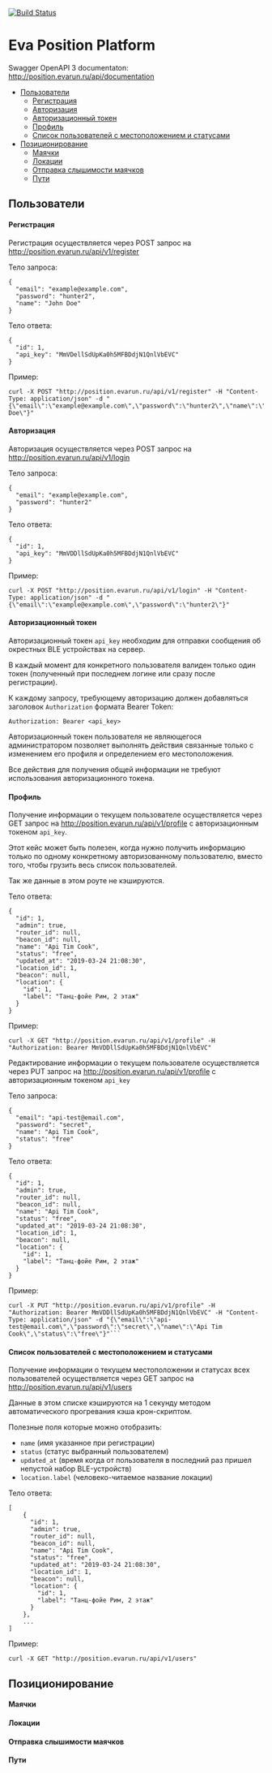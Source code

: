 [![Build Status](https://travis-ci.org/gurkalov/eva-position.svg?branch=master)](https://travis-ci.org/gurkalov/eva-position)
# Eva Position Platform

Swagger OpenAPI 3 documentaton: http://position.evarun.ru/api/documentation

- [Пользователи](#users)
	- [Регистрация](#registration)
	- [Авторизация](#authorization)
	- [Авторизационный токен](#authtoken)
	- [Профиль](#profile)
	- [Список пользователей с местоположением и статусами](#usersList)
- [Позиционирование](#position)
	- [Маячки](#beacons)
	- [Локации](#locations)
	- [Отправка слышимости маячков](#positions)
	- [Пути](#paths)

## <a name="users"></a> Пользователи
#### <a name="registration"></a> Регистрация
Регистрация осуществляется через POST запрос на http://position.evarun.ru/api/v1/register

Тело запроса:
```
{
  "email": "example@example.com",
  "password": "hunter2",
  "name": "John Doe"
}
```
Тело ответа:
```
{
  "id": 1,
  "api_key": "MmVDellSdUpKa0h5MFBDdjN1QnlVbEVC"
}
```

Пример:
```
curl -X POST "http://position.evarun.ru/api/v1/register" -H "Content-Type: application/json" -d "{\"email\":\"example@example.com\",\"password\":\"hunter2\",\"name\":\"John Doe\"}"
```


#### <a name="authorization"></a> Авторизация
Авторизация осуществляется через POST запрос на http://position.evarun.ru/api/v1/login

Тело запроса:
```
{
  "email": "example@example.com",
  "password": "hunter2"
}
```
Тело ответа:
```
{
  "id": 1,
  "api_key": "MmVDDllSdUpKa0h5MFBDdjN1QnlVbEVC"
}
```

Пример:
```
curl -X POST "http://position.evarun.ru/api/v1/login" -H "Content-Type: application/json" -d "{\"email\":\"example@example.com\",\"password\":\"hunter2\"}"
```

#### <a name="authtoken"></a> Авторизационный токен
Авторизационный токен `api_key` необходим для отправки сообщения об окрестных BLE устройствах на сервер.

В каждый момент для конкретного пользователя валиден только один токен (полученный при последнем логине или сразу после регистрации).

К каждому запросу, требующему авторизацию должен добавляться заголовок `Authorization` формата Bearer Token:

```Authorization: Bearer <api_key>```

Авторизационный токен пользователя не являющегося администратором позволяет выполнять действия связанные только с изменением его профиля и определением его местоположения.

Все действия для получения общей информации не требуют использования авторизационного токена.

#### <a name="profile"></a> Профиль
Получение информации о текущем пользователе осуществляется через GET запрос на http://position.evarun.ru/api/v1/profile с авторизационным токеном `api_key`.

Этот кейс может быть полезен, когда нужно получить информацию только по одному конкретному авторизованному пользователю, вместо того, чтобы грузить весь список пользователей.

Так же данные в этом роуте не кэшируются.

Тело ответа:
```
{
  "id": 1,
  "admin": true,
  "router_id": null,
  "beacon_id": null,
  "name": "Api Tim Cook",
  "status": "free",
  "updated_at": "2019-03-24 21:08:30",
  "location_id": 1,
  "beacon": null,
  "location": {
    "id": 1,
    "label": "Танц-фойе Рим, 2 этаж"
  }
}
```

Пример:
```
curl -X GET "http://position.evarun.ru/api/v1/profile" -H "Authorization: Bearer MmVDDllSdUpKa0h5MFBDdjN1QnlVbEVC"
```

Редактирование информации о текущем пользователе осуществляется через PUT запрос на http://position.evarun.ru/api/v1/profile с авторизационным токеном `api_key`

Тело запроса:
```
{
  "email": "api-test@email.com",
  "password": "secret",
  "name": "Api Tim Cook",
  "status": "free"
}
```
Тело ответа:
```
{
  "id": 1,
  "admin": true,
  "router_id": null,
  "beacon_id": null,
  "name": "Api Tim Cook",
  "status": "free",
  "updated_at": "2019-03-24 21:08:30",
  "location_id": 1,
  "beacon": null,
  "location": {
    "id": 1,
    "label": "Танц-фойе Рим, 2 этаж"
  }
}
```

Пример:
```
curl -X PUT "http://position.evarun.ru/api/v1/profile" -H "Authorization: Bearer MmVDDllSdUpKa0h5MFBDdjN1QnlVbEVC" -H "Content-Type: application/json" -d "{\"email\":\"api-test@email.com\",\"password\":\"secret\",\"name\":\"Api Tim Cook\",\"status\":\"free\"}"```
```

#### <a name="usersList"></a> Список пользователей с местоположением и статусами

Получение информации о текущем местоположении и статусах всех пользователей осуществляется через GET запрос на http://position.evarun.ru/api/v1/users

Данные в этом списке кэшируются на 1 секунду методом автоматического прогревания кэша крон-скриптом.

Полезные поля которые можно отобразить:
 - `name` (имя указанное при регистрации)
 - `status` (статус выбранный пользователем)
 - `updated_at` (время когда от пользователя в последний раз пришел непустой набор BLE-устройств)
 - `location.label` (человеко-читаемое название локации)

Тело ответа:
```
[
    {
      "id": 1,
      "admin": true,
      "router_id": null,
      "beacon_id": null,
      "name": "Api Tim Cook",
      "status": "free",
      "updated_at": "2019-03-24 21:08:30",
      "location_id": 1,
      "beacon": null,
      "location": {
        "id": 1,
        "label": "Танц-фойе Рим, 2 этаж"
      }
    },
    ...
]
```

Пример:
```
curl -X GET "http://position.evarun.ru/api/v1/users"
```

## <a name="position"></a> Позиционирование
#### <a name="beacons"></a> Маячки

#### <a name="locations"></a> Локации

#### <a name="positions"></a> Отправка слышимости маячков

#### <a name="paths"></a> Пути
